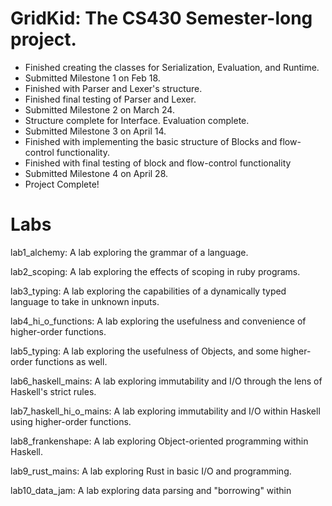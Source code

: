 # GridKid: The CS430 Semester-long project.
  - Finished creating the classes for Serialization, Evaluation, and Runtime.
  - Submitted Milestone 1 on Feb 18.
  - Finished with Parser and Lexer's structure.
  - Finished final testing of Parser and Lexer.
  - Submitted Milestone 2 on March 24.
  - Structure complete for Interface. Evaluation complete.
  - Submitted Milestone 3 on April 14.
  - Finished with implementing the basic structure of Blocks and flow-control functionality.
  - Finished with final testing of block and flow-control functionality
  - Submitted Milestone 4 on April 28.
  - Project Complete!

# Labs

lab1_alchemy: A lab exploring the grammar of a language.

lab2_scoping: A lab exploring the effects of scoping in ruby programs.

lab3_typing: A lab exploring the capabilities of a dynamically typed language to take in unknown inputs.

lab4_hi_o_functions: A lab exploring the usefulness and convenience of higher-order functions.

lab5_typing: A lab exploring the usefulness of Objects, and some higher-order functions as well.

lab6_haskell_mains: A lab exploring immutability and I/O through the lens of Haskell's strict rules.

lab7_haskell_hi_o_mains: A lab exploring immutability and I/O within Haskell using higher-order functions.

lab8_frankenshape: A lab exploring Object-oriented programming within Haskell.

lab9_rust_mains: A lab exploring Rust in basic I/O and programming.

lab10_data_jam: A lab exploring data parsing and "borrowing" within 